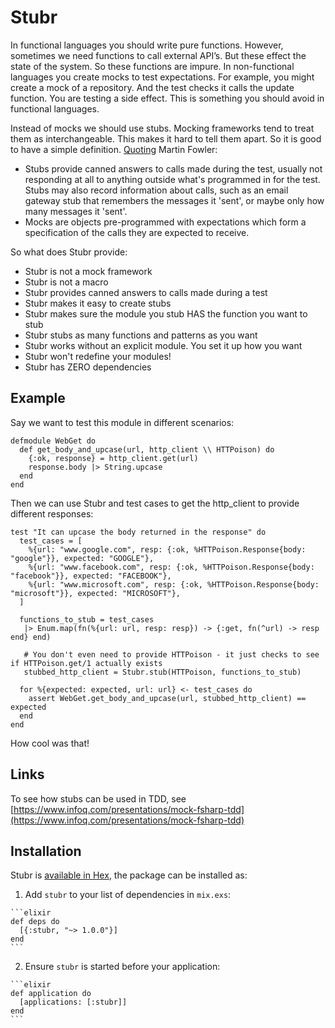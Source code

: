 # Stubr

In functional languages you should write pure functions. However, sometimes we need functions to call external API’s. But these effect the state of the system. So these functions are impure. In non-functional languages you create mocks to test expectations. For example, you might create a mock of a repository. And the test checks it calls the update function. You are testing a side effect. This is something you should avoid in functional languages. 

Instead of mocks we should use stubs. Mocking frameworks tend to treat them as interchangeable. This makes it hard to tell them apart. So it is good to have a simple definition. [Quoting](http://martinfowler.com/articles/mocksArentStubs.html) Martin Fowler:

* Stubs provide canned answers to calls made during the test, usually not responding at all to anything outside what's programmed in for the test. Stubs may also record information about calls, such as an email gateway stub that remembers the messages it 'sent', or maybe only how many messages it 'sent'.
* Mocks are objects pre-programmed with expectations which form a specification of the calls they are expected to receive.

So what does Stubr provide:

* Stubr is not a mock framework
* Stubr is not a macro
* Stubr provides canned answers to calls made during a test
* Stubr makes it easy to create stubs
* Stubr makes sure the module you stub HAS the function you want to stub
* Stubr stubs as many functions and patterns as you want
* Stubr works without an explicit module. You set it up how you want
* Stubr won't redefine your modules!
* Stubr has ZERO dependencies

## Example
Say we want to test this module in different scenarios:

```
defmodule WebGet do
  def get_body_and_upcase(url, http_client \\ HTTPoison) do
    {:ok, response} = http_client.get(url)
    response.body |> String.upcase
  end
end
```

Then we can use Stubr and test cases to get the http_client to provide different responses:

```
test "It can upcase the body returned in the response" do
  test_cases = [
    %{url: "www.google.com", resp: {:ok, %HTTPoison.Response{body: "google"}}, expected: "GOOGLE"},
    %{url: "www.facebook.com", resp: {:ok, %HTTPoison.Response{body: "facebook"}}, expected: "FACEBOOK"},
    %{url: "www.microsoft.com", resp: {:ok, %HTTPoison.Response{body: "microsoft"}}, expected: "MICROSOFT"},
  ]

  functions_to_stub = test_cases
   |> Enum.map(fn(%{url: url, resp: resp}) -> {:get, fn(^url) -> resp end} end)
  
   # You don't even need to provide HTTPoison - it just checks to see if HTTPoison.get/1 actually exists
   stubbed_http_client = Stubr.stub(HTTPoison, functions_to_stub)

  for %{expected: expected, url: url} <- test_cases do
    assert WebGet.get_body_and_upcase(url, stubbed_http_client) == expected
  end
end
```

How cool was that!

## Links

To see how stubs can be used in TDD, see [https://www.infoq.com/presentations/mock-fsharp-tdd](https://www.infoq.com/presentations/mock-fsharp-tdd)

## Installation

Stubr is [available in Hex](https://hex.pm/packages/stubr), the package can be installed as:

  1. Add `stubr` to your list of dependencies in `mix.exs`:

    ```elixir
    def deps do
      [{:stubr, "~> 1.0.0"}]
    end
    ```

  2. Ensure `stubr` is started before your application:

    ```elixir
    def application do
      [applications: [:stubr]]
    end
    ```

